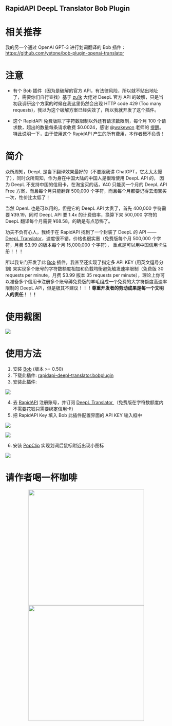 RapidAPI DeepL Translator Bob Plugin
------------------------------------

# 相关推荐

我的另一个通过 OpenAI GPT-3 进行划词翻译的 Bob 插件：https://github.com/yetone/bob-plugin-openai-translator

# 注意

* 有个 Bob 插件（因为是破解的官方 API，有法律风险，所以就不贴出地址了，需要你们自行查找）基于 [zu1k](https://github.com/zu1k) 大佬对 DeepL 官方 API 的破解，只是当初我调研这个方案的时候在我这里仍然会出现 HTTP code 429 (Too many requests)，我以为这个破解方案已经失效了，所以我就开发了这个插件。

* 这个 RapidAPI 免费版除了字符数限制以外还有请求数限制，每个月 100 个请求数，超出的数量每条请求收费 $0.0024，感谢 @[wakewon](https://github.com/wakewon) 老师的 [提醒](https://github.com/yetone/bob-plugin-rapidapi-deepl-translator/issues/2)。特此说明一下，由于使用这个 RapidAPI 产生的所有费用，本作者概不负责！

# 简介

众所周知，DeepL 是当下翻译效果最好的（不要跟我讲 ChatGPT，它太太太慢了），同时众所周知，作为身在中国大陆的中国人是很难使用 DeepL API 的，
因为 DeepL 不支持中国的信用卡，在淘宝买的话，¥40 只能买一个月的 DeepL API Free 方案，而且每个月只能翻译 500,000 个字符，而且每个月都要记得去淘宝买一次，性价比太低了！


当然 OpenL 也是可以用的，但是它的 DeepL API 太贵了，首先 400,000 字符需要 ¥39.19，同时 DeepL API 要 1.4x 的计费倍率，换算下来 500,000 字符的 DeepL 翻译每个月需要 ¥68.58，的确是有点恐怖了。


功夫不负有心人，我终于在 RapidAPI 找到了一个封装了 DeepL 的 API —— [DeepL Translator](https://rapidapi.com/splintPRO/api/dpl-translator)，速度很不错，价格也很实惠（免费版每个月 500,000 个字符，月费 $3.99 的版本每个月 15,000,000 个字符），
重点是可以用中国信用卡注册！！！


所以我专门开发了此 [Bob](https://bobtranslate.com) 插件，我甚至还实现了指定多 API KEY (用英文逗号分割) 来实现多个账号的字符数额度相加和负载均衡避免触发速率限制（免费版 30 requests per minute，月费 $3.99 版本 35 requests per minute），理论上你可以准备多个信用卡注册多个账号薅免费版的羊毛组成一个免费的大字符额度高速率限制的 DeepL API，但是极其不建议！！！**尊重开发者的劳动成果是每一个文明人的责任！！！**

# 使用截图

![](https://user-images.githubusercontent.com/1206493/219876934-e0ed170e-faed-4fc5-801b-e16660ffbc84.gif)

# 使用方法

1. 安装 [Bob](https://bobtranslate.com/guide/#%E5%AE%89%E8%A3%85) (版本 >= 0.50)
2. 下载此插件: [rapidapi-deepl-translator.bobplugin](https://github.com/yetone/bob-plugin-rapidapi-deepl-translator/releases)
3. 安装此插件:

![](https://user-images.githubusercontent.com/1206493/219881154-c5d4187e-a44a-4325-9309-e9e570658164.gif)

4. 去 [RapidAPI](https://rapidapi.com) 注册账号，并订阅 [DeepL Translator
](https://rapidapi.com/splintPRO/api/dpl-translator)（免费版在字符数额度内不需要花钱只需要绑定信用卡）
5. 把 RapidAPI Key 填入 Bob 此插件配置界面的 API KEY
 输入框中

![](https://user-images.githubusercontent.com/1206493/219880900-9d1bb27e-46f6-4d07-b3ab-301823af7265.png)

![](https://user-images.githubusercontent.com/1206493/219937719-f9937da1-c486-458c-9845-a87d37553a3d.gif)

6. 安装 [PopClip](https://bobtranslate.com/guide/integration/popclip.html) 实现划词后鼠标附近出现小图标

![](https://user-images.githubusercontent.com/1206493/219933584-d0c2b6cf-8fa0-40a6-858f-8f4bf05f38ef.gif)

# 请作者喝一杯咖啡

<div align="center">
<img height="360" src="https://user-images.githubusercontent.com/1206493/220753437-90e4039c-d95f-4b6a-9a08-b3d6de13211f.png" />
<img height="360" src="https://user-images.githubusercontent.com/1206493/220756036-d9ac4512-0375-4a32-8c2e-8697021058a2.png" />
</div>
